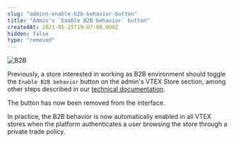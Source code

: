 ```yaml
---
slug: "admins-enable-b2b-behavior-button"
title: "Admin's `Enable B2B behavior` button"
createdAt: 2021-05-25T19:07:00.000Z
hidden: false
type: "removed"
---
```


![B2B](https://raw.githubusercontent.com/vtexdocs/dev-portal-content/main/images/admins-enable-b2b-behavior-button-0.png)

Previously, a store interested in working as B2B environment should toggle the `Enable B2B behavior` button on the admin's VTEX Store section, among other steps described in our [technical documentation](https://developers.vtex.com/vtex-developer-docs/docs/vtex-io-documentation-configuring-a-b2b-environment).

The button has now been removed from the interface.

In practice, the B2B behavior is now automatically enabled in all VTEX stores when the platform authenticates a user browsing the store through a private trade policy.
